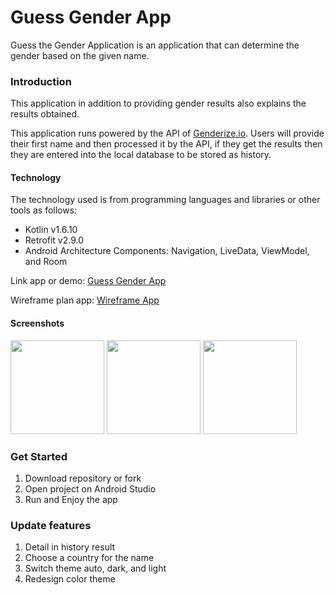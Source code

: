 # Guess Gender App
Guess the Gender Application is an application that can determine the gender based on the given name. 

### Introduction
This application in addition to providing gender results also explains the results obtained.

This application runs powered by the API of [Genderize.io](https://genderize.io/). Users will provide their first name and then processed it by the API, if they get the results then they are entered into the local database to be stored as history.

#### Technology
The technology used is from programming languages and libraries or other tools as follows:
- Kotlin v1.6.10
- Retrofit v2.9.0
- Android Architecture Components: Navigation, LiveData, ViewModel, and Room

Link app or demo: [Guess Gender App](https://drive.google.com/file/d/1ck8ZwRxoQdZrzO-ZUDadK5YWgvSPu7md/view?usp=sharing)

Wireframe plan app: [Wireframe App](https://www.figma.com/file/odekqUTSB2fmqvvMWgQAVC/Guess-gender---Project-JuaraAndroid1?node-id=7%3A2)

#### Screenshots
<img src="https://i.ibb.co/Hq12FCb/1648530387034.jpg" width="150"> <img src="https://i.ibb.co/f8C2ZPC/1648530387054.png" width="150"> <img src="https://i.ibb.co/JnY3x9b/1648530387045.png" width="150">

### Get Started
1. Download repository or fork
2. Open project on Android Studio
3. Run and Enjoy the app

### Update features
1. Detail in history result
2. Choose a country for the name
3. Switch theme auto, dark, and light
4. Redesign color theme
